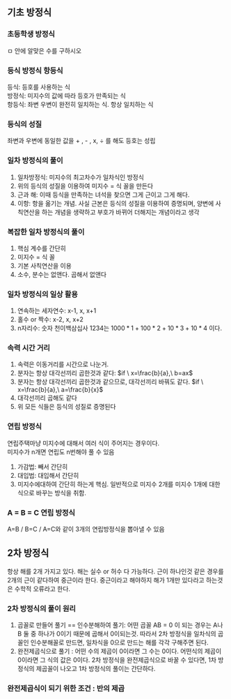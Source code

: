 ## 기초 방정식<br>
### 초등학생 방정식<br>
ㅁ 안에 알맞은 수를 구하시오<br>
### 등식 방정식 항등식<br>
등식: 등호를 사용하는 식<br>
방정식: 미지수의 값에 따라 등호가 만족되는 식<br>
항등식: 좌변 우변이 완전히 일치하는 식. 항상 일치하는 식<br>
### 등식의 성질<br>
좌변과 우변에 동일한 값을 + , - , x, ÷ 를 해도 등호는 성립<br>
### 일차 방정식의 풀이<br>
1. 일차방정식: 미지수의 최고차수가 일차식인 방정식<br>
2. 위의 등식의 성질을 이용하여 미지수 = 식 꼴을 만든다<br>
3. 근과 해: 이때 등식을 만족하는 녀석을 찾으면 그게 근이고 그게 해다.<br>
4. 이항: 항을 옮기는 개념. 사실 근본은 등식의 성질을 이용하여 증명되며, 양변에 사칙연산을 하는 개념을 생략하고 부호가 바뀌어 더해지는 개념이라고 생각<br>

### 복잡한 일차 방정식의 풀이<br>
1. 핵심 계수를 간단히
2. 미지수 = 식 꼴
3. 기본 사칙연산을 이용
4. 소수, 분수는 없앤다. 곱해서 없앤다

### 일차 방정식의 일상 활용<br>
1. 연속하는 세자연수: x-1, x, x+1
2. 홀수 or 짝수: x-2, x, x+2
3. n자리수: 숫자 천이백삼십사 1234는 $1000*1+100*2+10*3+10*4$ 이다.

### 속력 시간 거리<br>
1. 속력은 이동거리를 시간으로 나눈거.<br>
2. 분자는 항상 대각선끼리 곱한것과 같다: $if \ x=\frac{b}{a},\ b=ax$
3. 분자는 항상 대각선끼리 곱한것과 같으므로, 대각선끼리 바꿔도 같다. $if \ x=\frac{b}{a},\ a=\frac{b}{x}$
4. 대각선끼리 곱해도 같다
5. 위 모든 식들은 등식의 성질로 증명된다

### 연립 방정식<br>
연립주택마냥 미지수에 대해서 여러 식이 주어지는 경우이다.<br>
미지수가 n개면 연립도 n번해야 풀 수 있음<br>
1. 가감법: 빼서 간단히
2. 대입법: 대입해서 간단히
3. 미지수에대하여 간단히 하는게 핵심. 일반적으로 미지수 2개를 미지수 1개에 대한 식으로 바꾸는 방식을 취함.

### A = B = C 연립 방정식<br>
A=B / B=C / A=C와 같이 3개의 연립방정식을 뽑아낼 수 있음<br>

## 2차 방정식<br>
항상 해를 2개 가지고 있다. 해는 실수 or 허수 다 가능하다. 근이 하나인것 같은 경우를 2개의 근이 같다하여 중근이라 한다. 중근이라고 해야하지 해가 1개만 있다라고 하는것은 수학적 오류라고 한다.<br>

### 2차 방정식의 풀이 원리<br>
1. 곱꼴로 만들어 풀기 ==  인수분해하여 풀기: 어떤 곱꼴 AB = 0 이 되는 경우는 A나 B 둘 중 하나가 0이기 때문에 곱해서 0이되는것. 따라서 2차 방정식을 일차식의 곱꼴인 인수분해꼴로 만드면, 일차식을 0으로 만드는 해를 각각 구해주면 된다.
2. 완전제곱식으로 풀기 : 어떤 수의 제곱이 0이라면 그 수는 0이다. 어떤식의 제곱이 0이라면 그 식의 값은 0이다. 2차 방정식을 완전제곱식으로 바꿀 수 있다면, 1차 방정식의 제곱꼴이 나오고 1차 방정식의 풀이는 간단하다.<br>

### 완전제곱식이 되기 위한 조건 : 반의 제곱<br>





